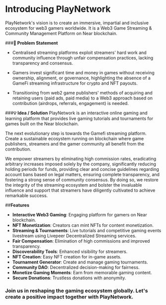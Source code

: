 # Introducing PlayNetwork

PlayNetwork's vision is to create an immersive, impartial and inclusive ecosystem for web3 gamers worldwide. It is a Web3 Game Streaming & Community Management Platform on Near blockchain.

###**🧐 Problem Statement**
- Centralised streaming platforms exploit streamers' hard work and community influence through unfair compensation practices, lacking transparency and consensus.

- Gamers invest significant time and money in games without receiving ownership, alignment, or governance, highlighting the absence of a GameFi streaming infrastructure for crypto and NFT payouts.

- Transitioning from web2 game publishers' methods of acquiring and retaining users (paid ads, paid media) to a Web3 approach based on contribution (airdrops, referrals, engagement) is needed.

###**💡 Idea / Solution**
PlayNetwork is an interactive online gaming and learning platform that provides live gaming tutorials and tournaments for games built on the Near blockchain.

The next evolutionary step is towards the Gamefi streaming platform. Create a sustainable ecosystem running on blockchain where game publishers, streamers and the gamer community all benefit from the contribution.

We empower streamers by eliminating high commission rates, eradicating arbitrary increases imposed solely by the company, significantly reducing holding periods for funds, providing clear and concise guidelines regarding account bans based on legal matters, ensuring complete transparency, and fostering a strong sense of community consensus. By doing so, we restore the integrity of the streaming ecosystem and bolster the invaluable influence and support that streamers have diligently cultivated to achieve remarkable success.

##**Features**

- **Interactive Web3 Gaming**: Engaging platform for gamers on Near blockchain.
- **NFT Monetization**: Creators can mint NFTs for content monetization.
- **Streaming & Tournaments**: Live tutorials and competitive gaming events livestream using Livepeer Decentralized Streaming services.
- **Fair Compensation**: Elimination of high commissions and improved transparency.
- **Discoverability Tools**: Enhanced visibility for streamers.
- **NFT Creation**: Easy NFT creation for in-game assets.
- **Tournament Generator**: Create and manage gaming tournaments.
- **Community DAO**: Decentralized decision-making for fairness.
- **Monetize Gaming Moments**: Earn from memorable gaming content.
- **Secure Donations**: Trustless donations with anonymity.


### **Join us in reshaping the gaming ecosystem globally. Let's create a positive impact together with PlayNetwork.**